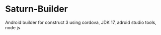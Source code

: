 # Saturn-Builder
Android builder for construct 3 using cordova, JDK 17, adroid studio tools, node js
